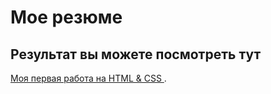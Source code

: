 # Мое резюме

## Результат вы можете посмотреть тут
[Моя первая работа на HTML & CSS ](https://mkrlvch.github.io/resume/).
